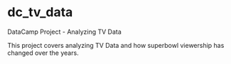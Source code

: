 # dc_tv_data
DataCamp Project - Analyzing TV Data

This project covers analyzing TV Data and how superbowl viewership has changed over the years.
